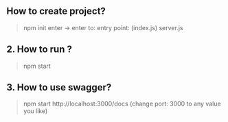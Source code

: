 ## How to create project?
> npm init
> enter -> enter
> to: entry point: (index.js) server.js

## 2. How to run ?
>npm start

## 3. How to use swagger?
> npm start
> http://localhost:3000/docs (change port: 3000 to any value you like)